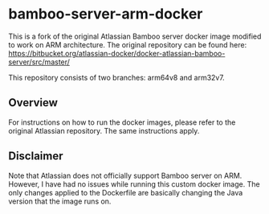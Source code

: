 # bamboo-server-arm-docker

This is a fork of the original Atlassian Bamboo server docker image modified to work on ARM architecture. The original repository can be found here: https://bitbucket.org/atlassian-docker/docker-atlassian-bamboo-server/src/master/

This repository consists of two branches: arm64v8 and arm32v7.

## Overview

For instructions on how to run the docker images, please refer to the original Atlassian repository. The same instructions apply.

## Disclaimer

Note that Atlassian does not officially support Bamboo server on ARM. However, I have had no issues while running this custom docker image.
The only changes applied to the Dockerfile are basically changing the Java version that the image runs on.
